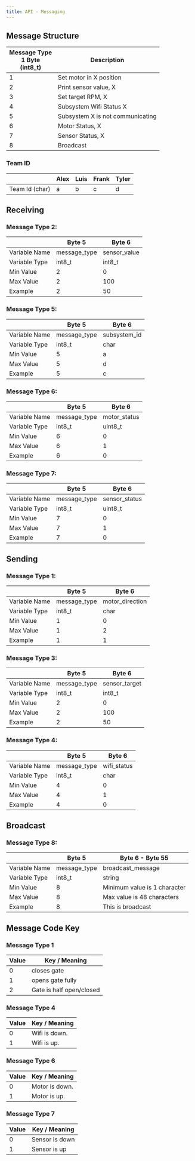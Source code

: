 ```yaml
---
title: API - Messaging
---
```

## Message Structure

| Message Type <br /> 1 Byte <br /> (int8_t)            | Description |
| --------------------------------------------- | ----------- |
|1                                              | Set motor in X position |
|2                                              | Print sensor value, X |
|3                                              | Set target RPM, X |
|4                                              | Subsystem Wifi Status X |
|5                                              | Subsystem X is not communicating |
|6                                              | Motor Status, X |
|7                                              | Sensor Status, X |
|8                                              | Broadcast |

### Team ID

|  | Alex | Luis | Frank | Tyler |
|--|------|------|-------|-------|
|Team Id (char) | a | b | c | d |

## Receiving

### Message Type 2:

|     | Byte 5 | Byte 6 |
|------------| --------------| ------------- |
| Variable Name | message_type | sensor_value |
|Variable Type | int8_t | int8_t |
| Min Value| 2 | 0 |
| Max Value| 2 | 100 |
| Example | 2 | 50 |

### Message Type 5:

|      | Byte 5 | Byte 6 |
|------------| --------------| ------------- |
| Variable Name | message_type | subsystem_id |
|Variable Type | int8_t | char |
| Min Value | 5 | a |
| Max Value| 5 | d |
| Example | 5 | c |

### Message Type 6:

|      | Byte 5 | Byte 6 |
|------------| --------------| ------------- |
| Variable Name | message_type | motor_status |
|Variable Type | int8_t | uint8_t |
| Min Value | 6 | 0 |
| Max Value| 6 | 1 |
| Example | 6 | 0 |

### Message Type 7:

|      | Byte 5 | Byte 6 |
|------------| --------------| ------------- |
| Variable Name | message_type | sensor_status |
|Variable Type | int8_t | uint8_t |
| Min Value | 7 | 0 |
| Max Value| 7 | 1 |
| Example | 7 | 0 |

## Sending

### Message Type 1:

|   | Byte 5 | Byte 6 |
|------------| --------------| ------------- |
| Variable Name | message_type | motor_direction |
|Variable Type | int8_t | char |
| Min Value| 1 | 0 |
| Max Value| 1 | 2 |
| Example | 1  | 1 |

### Message Type 3:

|     | Byte 5 | Byte 6 |
|------------| --------------| ------------- |
| Variable Name | message_type | sensor_target |
|Variable Type | int8_t | int8_t |
| Min Value| 2 | 0 |
| Max Value| 2 | 100 |
| Example | 2 | 50 |

### Message Type 4:

|      | Byte 5 | Byte 6 |
|------------| --------------| ------------- |
| Variable Name | message_type | wifi_status |
|Variable Type | int8_t | char |
| Min Value | 4 | 0 |
| Max Value| 4 | 1 |
| Example | 4 | 0 |

## Broadcast

### Message Type 8:

|      | Byte 5 | Byte 6 - Byte 55 |
|------------| --------------| ------------- |
| Variable Name | message_type | broadcast_message |
|Variable Type | int8_t | string |
| Min Value| 8 | Minimum value is 1 character |
| Max Value| 8 | Max value is 48 characters |
| Example | 8 | This is broadcast |

## Message Code Key

### Message Type 1

|  Value | Key / Meaning|
|--------|--------------|
| 0 | closes gate |
| 1 | opens gate fully |
| 2 | Gate is half open/closed |

### Message Type 4

|  Value | Key / Meaning|
|--------|--------------|
| 0 | Wifi is down. |
| 1 | Wifi is up. |

### Message Type 6

|  Value | Key / Meaning|
|--------|--------------|
| 0 | Motor is down. |
| 1 | Motor is up. |

### Message Type 7

|  Value | Key / Meaning|
|--------|--------------|
| 0 | Sensor is down |
| 1 | Sensor is up |
